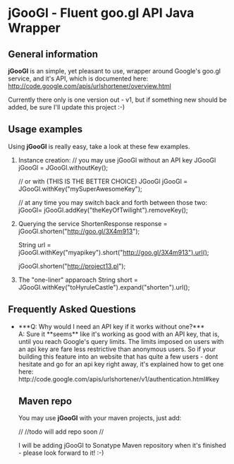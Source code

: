 jGooGl - Fluent goo.gl API Java Wrapper
=======================================
General information
-------------------
**jGooGl** is an simple, yet pleasant to use, wrapper around Google's goo.gl service, and it's API,
which is documented here: http://code.google.com/apis/urlshortener/overview.html

Currently there only is one version out - v1, but if something new should be added, be sure I'll update this project :-)

Usage examples
--------------
Using **jGooGl** is really easy, take a look at these few examples.

1. Instance creation:
     // you may use jGooGl without an API key
     JGooGl jGooGl = JGooGl.withoutKey();

     // or with (THIS IS THE BETTER CHOICE)
     JGooGl jGooGl = JGooGl.withKey("mySuperAwesomeKey");

     // at any time you may switch back and forth between those two:
     jGooGl= jGooGl.addKey("theKeyOfTwilight").removeKey();

2. Querying the service
     ShortenResponse response = jGooGl.shorten("http://goo.gl/3X4m913");

     String url = jGooGl.withKey("myapikey").short("http://goo.gl/3X4m913").url();

     jGooGl.shorten("http://project13.pl");

3. The "one-liner" apparoach
     String short = JGooGl.withKey("toHyruleCastle").expand("shorten").url();

Frequently Asked Questions
--------------------------
<ul>
<li>***Q: Why would I need an API key if it works without one?***<br/>
A: Sure it **seems** like it's working as good with an API key,
that is, until you reach Google's query limits. The limits imposed on users with an api key
are fare less restrictive than anonymous users. So if your building this feature into an website
that has quite a few users - dont hesitate and go for an api key right away, it's explained how to get one here: http://code.google.com/apis/urlshortener/v1/authentication.html#key

Maven repo
----------
You may use **jGooGl** with your maven projects, just add:

  //
  //todo will add repo soon
  //

I will be adding jGooGl to Sonatype Maven repository when it's finished - please look forward to it! :-)

